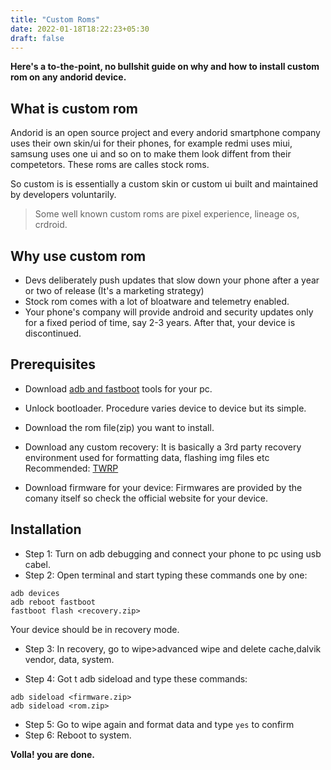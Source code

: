```yaml
---
title: "Custom Roms"
date: 2022-01-18T18:22:23+05:30
draft: false
---
```


**Here's a to-the-point, no bullshit guide on why and how to install custom rom on any andorid device.**

## What is custom rom
Andorid is an open source project and every andorid smartphone company uses their own skin/ui for their phones, for example redmi uses miui, samsung uses one ui and so on to make them look diffent from their competetors. These roms are calles stock roms.

So custom is is essentially a custom skin or custom ui built and maintained by developers voluntarily.

>Some well known custom roms are pixel experience, lineage os, crdroid.

## Why use custom rom
- Devs deliberately push updates that slow down your phone after a year or two of release (It's a marketing strategy)
- Stock rom comes with a lot of bloatware and telemetry enabled.
- Your phone's company will provide android and security updates only for a fixed period of time, say 2-3 years. After that, your device is discontinued.

## Prerequisites
- Download [adb and fastboot](https://forum.xda-developers.com/t/official-tool-windows-adb-fastboot-and-drivers-15-seconds-adb-installer-v1-4-3.2588979/) tools for your pc.
- Unlock bootloader. Procedure varies device to device but its simple.

- Download the rom file(zip) you want to install.

- Download any custom recovery: It is basically a 3rd party recovery environment used for formatting data, flashing img files etc Recommended: [TWRP](https://twrp.me)
- Download firmware for your device: Firmwares are provided by the comany itself so check the official website for your device.

## Installation
- Step 1:  Turn on adb debugging and connect your phone to pc using usb cabel.
- Step 2: Open terminal and start typing these commands one by one:
```shell
adb devices
adb reboot fastboot
fastboot flash <recovery.zip>
```
Your device should be in recovery mode.

- Step 3: In recovery, go to wipe>advanced wipe and delete cache,dalvik vendor, data, system.

- Step 4: Got t adb sideload and type these commands:
```shell
adb sideload <firmware.zip>
adb sideload <rom.zip>
```

- Step 5: Go to wipe again and format data and type ```yes``` to confirm
- Step 6: Reboot to system.

**Volla! you are done.**
